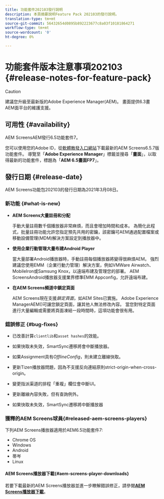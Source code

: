 ```yaml
---
title: 功能套件202103發行說明
description: 本頁摘要說明Feature Pack 202103的發行說明。
translation-type: tm+mt
source-git-commit: 56432654d0895b892223677c8a03f10181864271
workflow-type: tm+mt
source-wordcount: '0'
ht-degree: 0%

---
```



# 功能套件版本注意事項202103 {#release-notes-for-feature-pack}

>[!CAUTION]
>建議您升級至最新版的Adobe Experience Manager(AEM)。 畫面提供6.3畫AEM面平台的維護支援。

## 可用性 {#availability}

AEM ScreensAEM發行6.5功能套件7。

您可以使用您的Adobe ID，從[軟體散發入口網站](https://experience.adobe.com/#/downloads/content/software-distribution/en/aem.html)下載最新的AEM Screens6.5.7版功能套件。 導覽至「**Adobe Experience Manager**」標籤並搜尋「**畫面**」，以取得最新的功能套件，標題為「**AEM 6.5畫面FP7**」。

## 發行日期 {#release-date}

AEM Screens功能包202103的發行日期為2021年3月08日。

### 新功能 {#what-is-new}

* **AEM Screens大量註冊和分配**

   手動大量註冊數千個播放器非常麻煩，而且會增加時間和成本。 為簡化此程式，批量註冊功能允許您指定預先共用的密鑰，該密鑰可AEM通過配置檔案或移動設備管理(MDM)解決方案設定到播放器中。

* **使用企業行動管理大量布建Android Player**

   當大量部署Android播放器時，手動註冊每個播放器將變得很麻煩AEM。 強烈建議您使用EMM（企業行動力管理）解決方案，例如VMWare Airwatch、MobileIron或Samsung Knox，以遠端布建及管理您的部署。 AEM ScreensAndroid播放器支援業界標準EMM Appconfig，允許遠端布建。

* **在AEM Screens頻道中鎖定頁面**

   AEM Screens現在支援&#x200B;*鎖定頁面*，如AEM Sites已實施。 Adobe Experience ManagerAEM()可讓您鎖定頁面，讓其他人無法修改內容。 當您對特定頁面進行大量編輯或需要將頁面凍結一段時間時，這項功能會很有用。

### 錯誤修正 {#bug-fixes}

* 已改善計算`clientlib`和`asset hashes`的效能。

* 如果快取未失效，SmartSync遷移將會中斷播放器。

* 如果Assignment具有&#x200B;*OfflineConfig*，則未建立離線快取。

* 更新Tizen播放器問題，因為不支援反向連結原則strict-origin-when-cross-origin。

* 變更指派渠道的排程「重複」欄位會中斷UI。

* 更新離線內容失敗，但有查詢例外。

* 如果快取未失效，SmartSync遷移將中斷播放器


### 獲釋的AEM Screens球員{#released-aem-screens-players}

下列AEM Screens播放器適用於AEM6.5功能套件7:

* Chrome OS
* Windows
* Android
* 蒂岑
* Linux

#### AEM Screens播放器下載{#aem-screens-player-downloads}

若要下載最新的AEM Screens播放器並進一步瞭解錯誤修正，請參閱&#x200B;**[AEM Screens播放器下載](https://download.macromedia.com/screens/index.html)**。
